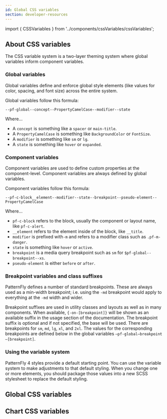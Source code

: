 ```yaml
---
id: Global CSS variables
section: developer-resources
---
```


import { CSSVariables } from '../components/cssVariables/cssVariables';


## About CSS variables

The CSS variable system is a two-layer theming system where global variables inform component variables.

### Global variables

Global variables define and enforce global style elements (like values for color, spacing, and font size) across the entire system.

Global variables follow this formula:

`--pf-global--concept--PropertyCamelCase--modifier--state`

Where...

- A `concept` is something like a `spacer` or `main-title`.
- A `PropertyCamelCase` is something like `BackgroundColor` or `FontSize`.
- A `modifier` is something like `sm` or `lg`.
- A `state` is something like `hover` or `expanded`.

### Component variables

Component variables are used to define custom properties at the component-level. Component variables are always defined by global variables.

Component variables follow this formula:

`--pf-c-block__element--modifier--state--breakpoint--pseudo-element--PropertyCamelCase`

Where...

- `pf-c-block` refers to the block, usually the component or layout name, like `pf-c-alert`.
- `__element` refers to the element inside of the block, like `__title`.
- `modifier` is prefixed with`-m` and refers to a modifier class such as `.pf-m-danger`.
- `state` is something like `hover` or `active`.
- `breakpoint` is a media query breakpoint such as `sm` for `$pf-global--breakpoint--xs`.
- `pseudo-element` is either `before` or `after`.

### Breakpoint variables and class suffixes

PatternFly defines a number of standard breakpoints. These are always used as a min-width breakpoint; i.e. using the `-md` breakpoint would apply to everything at the `-md` width and wider.

Breakpoint suffixes are used in utility classes and layouts as well as in many components. When available, `{-on-[breakpoint]}` will be shown as an available suffix in the usage section of the documentation. The breakpoint suffix is optional and if not specified, the base will be used. There are breakpoints for `sm`, `md`, `lg`, `xl`, and `2xl`. The values for the corresponding breakpoints are defined below in the global variables `—pf-global—breakpoint—[breakpoint]`.

### Using the variable system

PatternFly 4 styles provide a default starting point. You can use the variable system to make adjustments to that default styling. When you change one or more elements, you should package those values into a new SCSS stylesheet to replace the default styling.

## Global CSS variables

<CSSVariables prefix="patternfly_variables" selector=":root" hideSelectorColumn />

## Chart CSS variables

<CSSVariables prefix="patternfly_charts" hideSelectorColumn />
